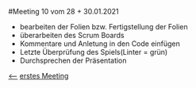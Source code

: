 #Meeting 10 vom 28 + 30.01.2021

- bearbeiten der Folien bzw. Fertigstellung der Folien
- überarbeiten des Scrum Boards
- Kommentare und Anletung in den Code einfügen
- Letzte Überprüfung des Spiels(Linter = grün)
- Durchsprechen der Präsentation

[<--](Meeting9.md)
[erstes Meeting](README.md)
